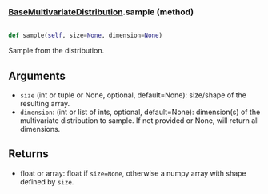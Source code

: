 ### [BaseMultivariateDistribution](BaseMultivariateDistribution.md).sample (method)


```py

def sample(self, size=None, dimension=None)

```



Sample from the distribution.

Arguments
-----------
* `size` (int or tuple or None, optional, default=None): size/shape of the
    resulting array.
* `dimension`: (int or list of ints, optional, default=None): dimension(s)
    of the multivariate distribution to sample.  If not provided or
    None, will return all dimensions.

Returns
---------
* float or array: float if `size=None`, otherwise a numpy array with
    shape defined by `size`.

